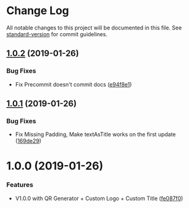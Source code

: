 # Change Log

All notable changes to this project will be documented in this file. See [standard-version](https://github.com/conventional-changelog/standard-version) for commit guidelines.

<a name="1.0.2"></a>
## [1.0.2](https://github.com/ReiiYuki/QR-Gen/compare/v1.0.1...v1.0.2) (2019-01-26)


### Bug Fixes

* Fix Precommit doesn't commit docs ([e94f8e1](https://github.com/ReiiYuki/QR-Gen/commit/e94f8e1))



<a name="1.0.1"></a>
## [1.0.1](https://github.com/ReiiYuki/QR-Gen/compare/v1.0.0...v1.0.1) (2019-01-26)


### Bug Fixes

* Fix Missing Padding, Make textAsTitle works on the first update ([169de29](https://github.com/ReiiYuki/QR-Gen/commit/169de29))



<a name="1.0.0"></a>
# 1.0.0 (2019-01-26)


### Features

* V1.0.0 with QR Generator + Custom Logo + Custom Title ([fe087f0](https://github.com/ReiiYuki/QR-Gen/commit/fe087f0))
